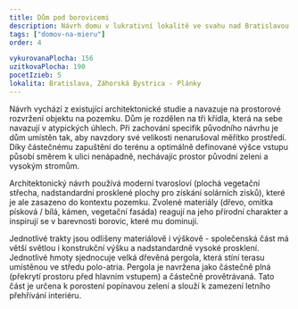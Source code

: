 ```yaml
---
title: Dům pod borovicemi
description: Návrh domu v lukrativní lokalitě ve svahu nad Bratislavou. Zadáním od klienta bylo zhodnotit a dopracovat existující architektonickou studii. Soustředili jsme se hlavně na optimalizaci energetiky a dispozice, při které se nám podařilo úpravami ušetřit 55 m<sup>2</sup> z vytápěných prostor a plochu chodeb zmenšit na polovinu. Následně jsme se dohodli na další spolupráci při projekční činnosti a aktuálně je stavba v povolovacím procesu.
tags: ["domov-na-mieru"]
order: 4

vykurovanaPlocha: 156
uzitkovaPlocha: 190
pocetIzieb: 5
lokalita: Bratislava, Záhorská Bystrica - Plánky
---
```


Návrh vychází z existující architektonické studie a navazuje na prostorové rozvržení objektu na pozemku. Dům je rozdělen na tři křídla, která na sebe navazují v atypických úhlech. Při zachování specifik původního návrhu je dům umístěn tak, aby navzdory své velikosti nenarušoval měřítko prostředí. Díky částečnému zapuštění do terénu a optimálně definované výšce vstupu působí směrem k ulici nenápadně, nechávajíc prostor původní zeleni a vysokým stromům.

Architektonický návrh používá moderní tvarosloví (plochá vegetační střecha, nadstandardní prosklené plochy pro získání solárních zisků), které je ale zasazeno do kontextu pozemku. Zvolené materiály (dřevo, omítka písková / bílá, kámen, vegetační fasáda) reagují na jeho přírodní charakter a inspirují se v barevnosti borovic, které mu dominují.

Jednotlivé trakty jsou odlišeny materiálově i výškově - společenská část má větší světlou i konstrukční výšku a nadstandardně vysoké prosklení. Jednotlivé hmoty sjednocuje velká dřevěná pergola, která stíní terasu umístěnou ve středu polo-atria. Pergola je navržena jako částečně plná (překrytí prostoru před hlavním vstupem) a částečně provětrávaná. Tato část je určena k porostení popínavou zelení a slouží k zamezení letního přehřívání interiéru.
